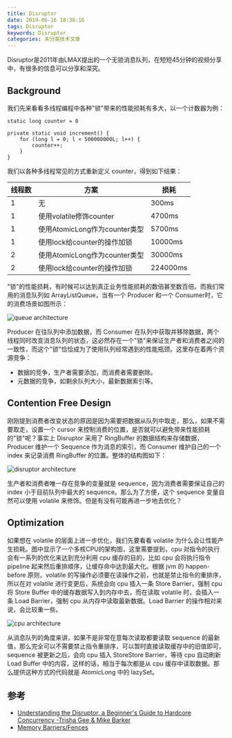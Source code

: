 ```yaml
---
title: Disruptor
date: 2019-06-16 18:38:16
tags: Disruptor
keywords: Disruptor
categories: 未分类技术文章
---
```




Disruptor是2011年由LMAX提出的一个无锁消息队列，在短短45分钟的视频分享中，有很多的信息可以分享和深究。


## Background

我们先来看看多线程编程中各种"锁"带来的性能损耗有多大，以一个计数器为例：

```
static long counter = 0

private static void increment() {
	for (long l = 0; l < 500000000L; l++) {
		counter++;
	}
}
```

我们以各种多线程常见的方式重新定义 counter，得到如下结果：

| 线程数 | 方案                        | 损耗   |
| ------ | ----------------------------- | -------- |
| 1      | 无                           | 300ms    |
| 1      | 使用volatile修饰counter   | 4700ms   |
| 1      | 使用AtomicLong作为counter类型 | 5700ms   |
| 1      | 使用lock给counter的操作加锁 | 10000ms  |
| 2      | 使用AtomicLong作为counter类型 | 30000ms  |
| 2      | 使用lock给counter的操作加锁 | 224000ms |

"锁"的性能损耗，有时候可以达到真正业务性能损耗的数倍甚至数百倍。而我们常用的消息队列如 ArrayListQueue，当有一个 Producer 和一个 Consumer时，它的消费场景如图所示：


![queue architecture](http://www.liaojiayi.com/assets/queue.png)

Producer 在往队列中添加数据，而 Consumer 在队列中获取并移除数据，两个线程同时改变消息队列的状态，这必然存在一个"锁"来保证生产者和消费者之间的一致性，而这个"锁"恰恰成为了使用队列经常遇到的性能瓶颈。这里存在着两个资源竞争：

* 数据的竞争，生产者需要添加，而消费者需要删除。
* 元数据的竞争，如剩余队列大小，最新数据索引等。

## Contention Free Design

刚刚提到消费者改变状态的原因是因为需要把数据从队列中取走，那么，如果不需要取走，设置一个 cursor 来控制消费的位置，是否就可以避免带来性能损耗的"锁"呢？事实上 Disruptor 采用了 RingBuffer 的数据结构来存储数据，Producer 维护一个 Sequence 作为消息的索引，而 Consumer 维护自己的一个 index 来记录消费 RingBuffer 的位置。整体的结构图如下：



![disruptor architecture](http://www.liaojiayi.com/assets/disruptor-architecture.png)


生产者和消费者唯一存在竞争的变量就是 sequence，因为消费者需要保证自己的 index 小于目前队列中最大的 sequence。那么为了方便，这个 sequence 变量自然可以使用 volatile 来修饰。但是有没有可能再进一步地去优化？


## Optimization

如果想在 volatile 的层面上进一步优化，我们先要看看 volatile 为什么会让性能产生损耗。图中显示了一个多核CPU的架构图，这里需要提到，cpu 对指令的执行会有一系列的优化来达到充分利用 cpu 缓存的目的，比如 cpu 会将执行指令 pipeline 起来然后重排顺序，让缓存命中达到最大化。根据 jvm 的 happen-before 原则，volatile 的写操作必须要在读操作之前，也就是禁止指令的重排序，所以在对 volatile 进行变更后，系统会向 cpu 插入一条 Store Barrier，强制 cpu 将 Store Buffer 中的缓存数据写入到内存中去，而在读取 volatile 时，会插入一条 Load Barrier，强制 cpu 从内存中读取最新数据。Load Barrier 的操作相对来说，会比较重一些。

![cpu architecture](http://www.liaojiayi.com/assets/cpu.png)


从消息队列的角度来讲，如果不是非常在意每次读取都要读取 sequence 的最新值，那么完全可以不需要禁止指令重排序，可以暂时直接读取缓存中的旧值即可，sequence 被更新之后，会向 cpu 插入 StoreStore Barrier，等待 cpu 自动刷新 Load Buffer 中的内容，这样的话，相当于每次都是从 cpu 缓存中读取数据。那么提供这种方式的代码就是 AtomicLong 中的 lazySet。


## 参考

* [Understanding the Disruptor, a Beginner's Guide to Hardcore Concurrency -Trisha Gee & Mike Barker](https://www.youtube.com/watch?v=DCdGlxBbKU4)
* [Memory Barriers/Fences](https://mechanical-sympathy.blogspot.com/2011/07/memory-barriersfences.html)


